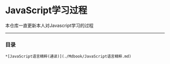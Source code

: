 # JavaScript学习过程

本仓库一直更新本人对Javascript学习的过程

***

### 目录

    *[JavaScript语言精粹(通读)](./Mdbook/JavaScript语言精粹.md)
